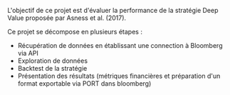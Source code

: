 L'objectif de ce projet est d'évaluer la performance de la stratégie Deep Value proposée par Asness et al. (2017).

Ce projet se décompose en plusieurs étapes :
- Récupération de données en établissant une connection à Bloomberg via API
- Exploration de données
- Backtest de la stratégie
- Présentation des résultats (métriques financières et préparation d'un format exportable via PORT dans bloomberg)